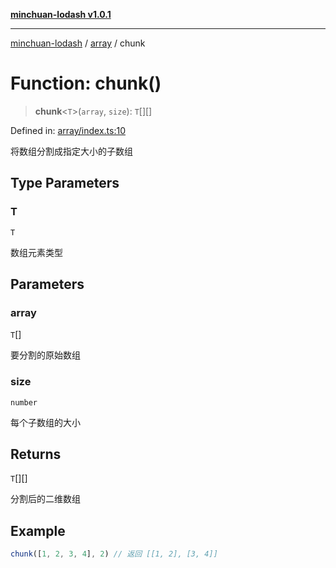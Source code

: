 [**minchuan-lodash v1.0.1**](../../README.md)

***

[minchuan-lodash](../../README.md) / [array](../README.md) / chunk

# Function: chunk()

> **chunk**\<`T`\>(`array`, `size`): `T`[][]

Defined in: [array/index.ts:10](https://github.com/min-chuan/minchuan-lodash/blob/98394d041c9ab9a54b4fe6833652c86e69f124e2/src/array/index.ts#L10)

将数组分割成指定大小的子数组

## Type Parameters

### T

`T`

数组元素类型

## Parameters

### array

`T`[]

要分割的原始数组

### size

`number`

每个子数组的大小

## Returns

`T`[][]

分割后的二维数组

## Example

```ts
chunk([1, 2, 3, 4], 2) // 返回 [[1, 2], [3, 4]]
```
